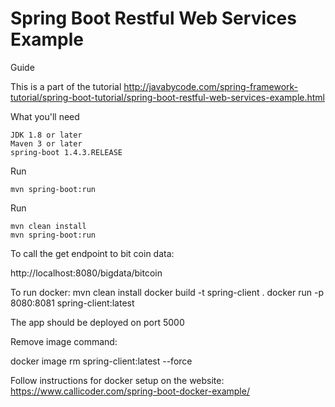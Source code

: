 # Spring Boot Restful Web Services Example

Guide

This is a part of the tutorial http://javabycode.com/spring-framework-tutorial/spring-boot-tutorial/spring-boot-restful-web-services-example.html

What you'll need

    JDK 1.8 or later
    Maven 3 or later
    spring-boot 1.4.3.RELEASE


Run

    mvn spring-boot:run

Run

    mvn clean install
    mvn spring-boot:run
    
To call the get endpoint to bit coin data:

http://localhost:8080/bigdata/bitcoin


To run docker: 
mvn clean install
docker build -t spring-client .
docker run -p 8080:8081 spring-client:latest

The app should be deployed on port 5000

Remove image command: 

docker image rm spring-client:latest --force

Follow instructions for docker setup on the website:
https://www.callicoder.com/spring-boot-docker-example/
